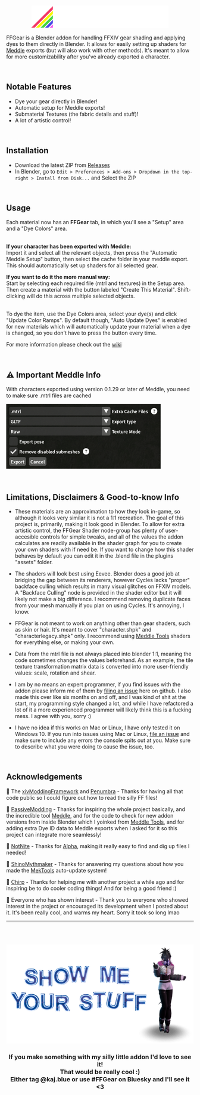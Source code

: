 <br>
<p align="center">
<img src="images/ffgear_logo_small_centered.png" alt="FFGear Logo" height="60rem">
</p>

FFGear is a Blender addon for handling FFXIV gear shading and applying dyes to them directly in Blender.
It allows for easily setting up shaders for [Meddle](https://github.com/PassiveModding/Meddle) exports (but will also work with other methods).
It's meant to allow for more customizability after you've already exported a character.
&nbsp;

&nbsp;

## Notable Features
- Dye your gear directly in Blender!
- Automatic setup for Meddle exports!
- Submaterial Textures (the fabric details and stuff)!
- A lot of artistic control!
&nbsp;

&nbsp;

## Installation
- Download the latest ZIP from [Releases](https://github.com/kajupe/FFGear/releases)
- In Blender, go to `Edit > Preferences > Add-ons > Dropdown in the top-right > Install from Disk...` and Select the ZIP
&nbsp;

&nbsp;

## Usage
Each material now has an **FFGear** tab, in which you'll see a "Setup" area and a "Dye Colors" area.
&nbsp;  
&nbsp; 

**If your character has been exported with Meddle:**\
Import it and select all the relevant objects, then press the "Automatic Meddle Setup" button, then select the cache folder in your meddle export.\
This should automatically set up shaders for all selected gear.

**If you want to do it the more manual way:**\
Start by selecting each required file (mtrl and textures) in the Setup area. Then create a material with the button labeled "Create This Material". Shift-clicking will do this across multiple selected objects.
&nbsp;  
&nbsp; 

To dye the item, use the Dye Colors area, select your dye(s) and click "Update Color Ramps". By default though, "Auto Update Dyes" is enabled for new materials which will automatically update your material when a dye is changed, so you don't have to press the button every time.

For more information please check out the [wiki](https://github.com/kajupe/FFGear/wiki)
&nbsp;

&nbsp;

## ⚠ Important Meddle Info
With characters exported using version 0.1.29 or later of Meddle, you need to make sure .mtrl files are cached

![An image showing the export settings menu from Meddle that pops up when exporting a character. The important thing to note is that it's set to cache .mtrl files](images/meddle_settings.png "Meddle Export Settings")
&nbsp;

&nbsp;

## Limitations, Disclaimers & Good-to-know Info
- These materials are an approximation to how they look in-game, so although it looks very similar it is not a 1:1 recreation. The goal of this project is, primarily, making it look good in Blender. To allow for extra artistic control, the FFGear Shader node-group has plenty of user-accesible controls for simple tweaks, and all of the values the addon calculates are readily available in the shader graph for you to create your own shaders with if need be. If you want to change how this shader behaves by default you can edit it in the .blend file in the plugins "assets" folder.

- The shaders will look best using Eevee. Blender does a good job at bridging the gap between its renderers, however Cycles lacks "proper" backface culling which results in many visual glitches on FFXIV models. A "Backface Culling" node is provided in the shader editor but it will likely not make a big difference. I recommend removing duplicate faces from your mesh manually if you plan on using Cycles. It's annoying, I know.

- FFGear is not meant to work on anything other than gear shaders, such as skin or hair. It's meant to cover "character.shpk" and "characterlegacy.shpk" only. I recommend using [Meddle Tools](https://github.com/PassiveModding/MeddleTools) shaders for everything else, or making your own.

- Data from the mtrl file is not always placed into blender 1:1, meaning the code sometimes changes the values beforehand. As an example, the tile texture transformation matrix data is converted into more user-friendly values: scale, rotation and shear.

- I am by no means an expert programmer, if you find issues with the addon please inform me of them by [filing an issue](https://github.com/kajupe/FFGear/issues) here on github. I also made this over like six months on and off, and I was kind of shit at the start, my programming style changed a lot, and while I have refactored a lot of it a more experienced programmer will likely think this is a fucking mess. I agree with you, sorry :)

- I have no idea if this works on Mac or Linux, I have only tested it on Windows 10. If you run into issues using Mac or Linux, [file an issue](https://github.com/kajupe/FFGear/issues) and make sure to include any errors the console spits out at you. Make sure to describe what you were doing to cause the issue, too.
&nbsp;

&nbsp;

## Acknowledgements

💖 The [xivModdingFramework](https://github.com/TexTools/xivModdingFramework) and [Penumbra](https://github.com/xivdev/Penumbra) - Thanks for having all that code public so I could figure out how to read the silly FF files!

💖 [PassiveModding](https://github.com/PassiveModding) - Thanks for inspiring the whole project basically, and the incredible tool [Meddle](https://github.com/PassiveModding/Meddle), and for the code to check for new addon versions from inside Blender which I yoinked from [Meddle Tools](https://github.com/PassiveModding/MeddleTools), and for adding extra Dye ID data to Meddle exports when I asked for it so this project can integrate more seamlessly! 

💖 [NotNite](https://github.com/NotNite/) - Thanks for [Alpha](https://github.com/NotNite/Alpha), making it really easy to find and dig up files I needed!

💖 [ShinoMythmaker](https://github.com/Shinokage107) - Thanks for answering my questions about how you made the [MekTools](https://github.com/MekuMaki/Mektools) auto-update system!

💖 [Chirp](https://github.com/chirpxiv) - Thanks for helping me with another project a while ago and for inspiring be to do cooler coding things! And for being a good friend :)

💖 Everyone who has shown interest - Thank you to everyone who showed interest in the project or encouraged its development when I posted about it. It's been really cool, and warms my heart. Sorry it took so long lmao

---
&nbsp;  
&nbsp; 

![A neon sign reading SHOW ME YOUR STUFF with an Au Ra to the right of it giving a thumbs up and smiling](images/ShowMeYourStuff.png)
<h3 align="center">If you make something with my silly little addon I'd love to see it!<br>That would be really cool :)<br>Either tag @kaj.blue or use #FFGear on Bluesky and I'll see it <3</h3>
